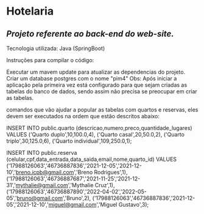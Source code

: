 # Hotelaria
## _Projeto referente ao back-end do web-site._
Tecnologia utilizada: Java (SpringBoot)

Instruções para compilar o código:

Executar um mavem update para atualizar as dependencias do projeto.
Criar um database postgres com o nome "pim4"
Obs: Após iniciar a aplicação pela primeira vez está configurado para que sejam criadas
as tabelas do banco de dados, sendo assim não precisa se preocupar em criar as tabelas.

comandos que vão ajudar a popular as tabelas com quartos e reservas, eles devem ser 
executados na ordem que estão descritos abaixo:

INSERT INTO public.quarto (descricao,numero,preco,quantidade_lugares) VALUES
	 ('Quarto duplo',10,100.0,4),
	 ('Quarto casal',20,50.0,2),
	 ('Quarto triplo',30,125.0,6),
	 ('Quarto individual',109,250.0,1);
	
INSERT INTO public.reserva (celular,cpf,data_entrada,data_saida,email,nome,quarto_id) VALUES
	 ('17988126063','46736887836','2021-12-05','2021-12-10','breno.icpb@gmail.com','Breno Rodrigues',1),
	 ('17988126063','46736887687','2021-11-25','2021-12-31','mythalie@gmail.com','Mythalie Cruz',1),
	 ('17988126063','46736887890','2022-04-02','2022-05-05','bruno@gmail.com','Bruno',2),
	 ('17988126063','46736887836','2021-12-05','2021-12-10','miguel@gmail.com','Miguel Gustavo',3);
